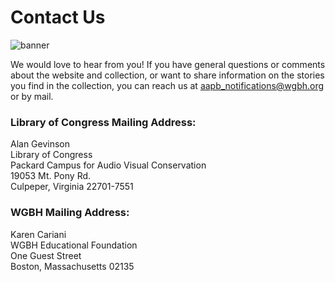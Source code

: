 # Contact Us

![banner](/page-banners/banner8.jpg)

We would love to hear from you! If you have general questions or comments about the website and
collection, or want to share information on the stories you find in the 
collection, you can reach us at [aapb_notifications@wgbh.org](mailto:aapb_notifications@wgbh.org) or by mail.

### Library of Congress Mailing Address:
Alan Gevinson<br/>
Library of Congress<br/>
Packard Campus for Audio Visual Conservation<br/>
19053 Mt. Pony Rd.<br/>
Culpeper, Virginia 22701-7551<br/>

### WGBH Mailing Address:
Karen Cariani<br/>
WGBH Educational Foundation<br/>
One Guest Street<br/>
Boston, Massachusetts 02135<br/>

